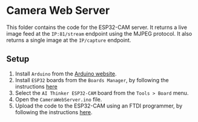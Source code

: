 # Camera Web Server

This folder contains the code for the ESP32-CAM server. It returns a live image feed at the `IP:81/stream` endpoint using the MJPEG protocol. It also returns a single image at the `IP/capture` endpoint.

## Setup

1. Install `Arduino` from the [Arduino website](https://www.arduino.cc/en/software).
2. Install `ESP32` boards from the `Boards Manager`, by following the instructions [here](https://randomnerdtutorials.com/installing-the-esp32-board-in-arduino-ide-windows-instructions/)
3. Select the `AI Thinker ESP32-CAM` board from the `Tools > Board` menu.
4. Open the `CameraWebServer.ino` file.
5. Upload the code to the ESP32-CAM using an FTDI programmer, by following the instructions [here](https://randomnerdtutorials.com/program-upload-code-esp32-cam/).
